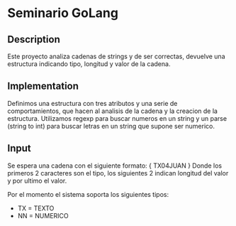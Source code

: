 # Seminario GoLang

## Description 
Este proyecto analiza cadenas de strings y de ser correctas,
devuelve una estructura indicando tipo, longitud y valor de la cadena. 

## Implementation 
Definimos una estructura con tres atributos y una serie de comportamientos, 
que hacen al analisis de la cadena y la creacion de la estructura. 
Utilizamos regexp para buscar numeros en un string y un parse (string to int) para buscar letras en un string que supone ser numerico.  

## Input
Se espera una cadena con el siguiente formato: 
    { TX04JUAN } 
Donde los primeros 2 caracteres son el tipo,
los siguientes 2 indican longitud del valor
y por ultimo el valor.

Por el momento el sistema soporta los siguientes tipos: 
- TX = TEXTO 
- NN = NUMERICO



